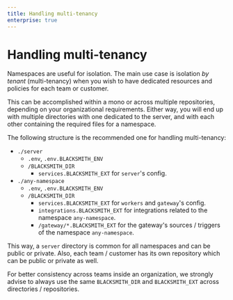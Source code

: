 ```yaml
---
title: Handling multi-tenancy
enterprise: true
---
```


# Handling multi-tenancy

Namespaces are useful for isolation. The main use case is isolation *by tenant*
(multi-tenancy) when you wish to have dedicated resources and policies for each
team or customer.

This can be accomplished within a mono or across multiple repositories, depending
on your organizational requirements. Either way, you will end up with multiple
directories with one dedicated to the server, and with each other containing the
required files for a namespace.

The following structure is the recommended one for handling multi-tenancy:
- `./server`
  - `.env`, `.env.BLACKSMITH_ENV`
  - `/BLACKSMITH_DIR`
    - `services.BLACKSMITH_EXT` for `server`'s config.
- `./any-namespace`
  - `.env`, `.env.BLACKSMITH_ENV`
  - `/BLACKSMITH_DIR`
    - `services.BLACKSMITH_EXT` for `workers` and `gateway`'s config.
    - `integrations.BLACKSMITH_EXT` for integrations related to the namespace
      `any-namespace`.
    - `/gateway/*.BLACKSMITH_EXT` for the gateway's sources / triggers of the
      namespace `any-namespace`.

This way, a `server` directory is common for all namespaces and can be public or
private. Also, each team / customer has its own repository which can be public or
private as well.

For better consistency across teams inside an organization, we strongly advise
to always use the same `BLACKSMITH_DIR` and `BLACKSMITH_EXT` across directories
/ repositories.
